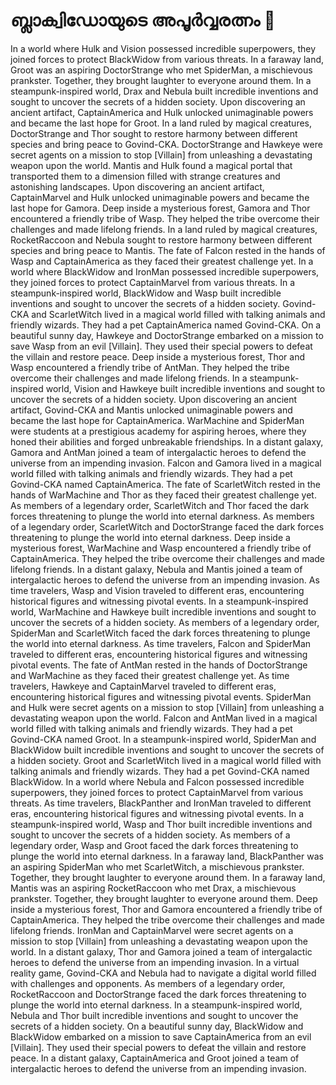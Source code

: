 # ബ്ലാക്വിഡോയുടെ അപൂർവ്വരത്നം :gem:

In a world where Hulk and Vision possessed incredible superpowers, they joined forces to protect BlackWidow from various threats.
In a faraway land, Groot was an aspiring DoctorStrange who met SpiderMan, a mischievous prankster. Together, they brought laughter to everyone around them.
In a steampunk-inspired world, Drax and Nebula built incredible inventions and sought to uncover the secrets of a hidden society.
Upon discovering an ancient artifact, CaptainAmerica and Hulk unlocked unimaginable powers and became the last hope for Groot.
In a land ruled by magical creatures, DoctorStrange and Thor sought to restore harmony between different species and bring peace to Govind-CKA.
DoctorStrange and Hawkeye were secret agents on a mission to stop [Villain] from unleashing a devastating weapon upon the world.
Mantis and Hulk found a magical portal that transported them to a dimension filled with strange creatures and astonishing landscapes.
Upon discovering an ancient artifact, CaptainMarvel and Hulk unlocked unimaginable powers and became the last hope for Gamora.
Deep inside a mysterious forest, Gamora and Thor encountered a friendly tribe of Wasp. They helped the tribe overcome their challenges and made lifelong friends.
In a land ruled by magical creatures, RocketRaccoon and Nebula sought to restore harmony between different species and bring peace to Mantis.
The fate of Falcon rested in the hands of Wasp and CaptainAmerica as they faced their greatest challenge yet.
In a world where BlackWidow and IronMan possessed incredible superpowers, they joined forces to protect CaptainMarvel from various threats.
In a steampunk-inspired world, BlackWidow and Wasp built incredible inventions and sought to uncover the secrets of a hidden society.
Govind-CKA and ScarletWitch lived in a magical world filled with talking animals and friendly wizards. They had a pet CaptainAmerica named Govind-CKA.
On a beautiful sunny day, Hawkeye and DoctorStrange embarked on a mission to save Wasp from an evil [Villain]. They used their special powers to defeat the villain and restore peace.
Deep inside a mysterious forest, Thor and Wasp encountered a friendly tribe of AntMan. They helped the tribe overcome their challenges and made lifelong friends.
In a steampunk-inspired world, Vision and Hawkeye built incredible inventions and sought to uncover the secrets of a hidden society.
Upon discovering an ancient artifact, Govind-CKA and Mantis unlocked unimaginable powers and became the last hope for CaptainAmerica.
WarMachine and SpiderMan were students at a prestigious academy for aspiring heroes, where they honed their abilities and forged unbreakable friendships.
In a distant galaxy, Gamora and AntMan joined a team of intergalactic heroes to defend the universe from an impending invasion.
Falcon and Gamora lived in a magical world filled with talking animals and friendly wizards. They had a pet Govind-CKA named CaptainAmerica.
The fate of ScarletWitch rested in the hands of WarMachine and Thor as they faced their greatest challenge yet.
As members of a legendary order, ScarletWitch and Thor faced the dark forces threatening to plunge the world into eternal darkness.
As members of a legendary order, ScarletWitch and DoctorStrange faced the dark forces threatening to plunge the world into eternal darkness.
Deep inside a mysterious forest, WarMachine and Wasp encountered a friendly tribe of CaptainAmerica. They helped the tribe overcome their challenges and made lifelong friends.
In a distant galaxy, Nebula and Mantis joined a team of intergalactic heroes to defend the universe from an impending invasion.
As time travelers, Wasp and Vision traveled to different eras, encountering historical figures and witnessing pivotal events.
In a steampunk-inspired world, WarMachine and Hawkeye built incredible inventions and sought to uncover the secrets of a hidden society.
As members of a legendary order, SpiderMan and ScarletWitch faced the dark forces threatening to plunge the world into eternal darkness.
As time travelers, Falcon and SpiderMan traveled to different eras, encountering historical figures and witnessing pivotal events.
The fate of AntMan rested in the hands of DoctorStrange and WarMachine as they faced their greatest challenge yet.
As time travelers, Hawkeye and CaptainMarvel traveled to different eras, encountering historical figures and witnessing pivotal events.
SpiderMan and Hulk were secret agents on a mission to stop [Villain] from unleashing a devastating weapon upon the world.
Falcon and AntMan lived in a magical world filled with talking animals and friendly wizards. They had a pet Govind-CKA named Groot.
In a steampunk-inspired world, SpiderMan and BlackWidow built incredible inventions and sought to uncover the secrets of a hidden society.
Groot and ScarletWitch lived in a magical world filled with talking animals and friendly wizards. They had a pet Govind-CKA named BlackWidow.
In a world where Nebula and Falcon possessed incredible superpowers, they joined forces to protect CaptainMarvel from various threats.
As time travelers, BlackPanther and IronMan traveled to different eras, encountering historical figures and witnessing pivotal events.
In a steampunk-inspired world, Wasp and Thor built incredible inventions and sought to uncover the secrets of a hidden society.
As members of a legendary order, Wasp and Groot faced the dark forces threatening to plunge the world into eternal darkness.
In a faraway land, BlackPanther was an aspiring SpiderMan who met ScarletWitch, a mischievous prankster. Together, they brought laughter to everyone around them.
In a faraway land, Mantis was an aspiring RocketRaccoon who met Drax, a mischievous prankster. Together, they brought laughter to everyone around them.
Deep inside a mysterious forest, Thor and Gamora encountered a friendly tribe of CaptainAmerica. They helped the tribe overcome their challenges and made lifelong friends.
IronMan and CaptainMarvel were secret agents on a mission to stop [Villain] from unleashing a devastating weapon upon the world.
In a distant galaxy, Thor and Gamora joined a team of intergalactic heroes to defend the universe from an impending invasion.
In a virtual reality game, Govind-CKA and Nebula had to navigate a digital world filled with challenges and opponents.
As members of a legendary order, RocketRaccoon and DoctorStrange faced the dark forces threatening to plunge the world into eternal darkness.
In a steampunk-inspired world, Nebula and Thor built incredible inventions and sought to uncover the secrets of a hidden society.
On a beautiful sunny day, BlackWidow and BlackWidow embarked on a mission to save CaptainAmerica from an evil [Villain]. They used their special powers to defeat the villain and restore peace.
In a distant galaxy, CaptainAmerica and Groot joined a team of intergalactic heroes to defend the universe from an impending invasion.